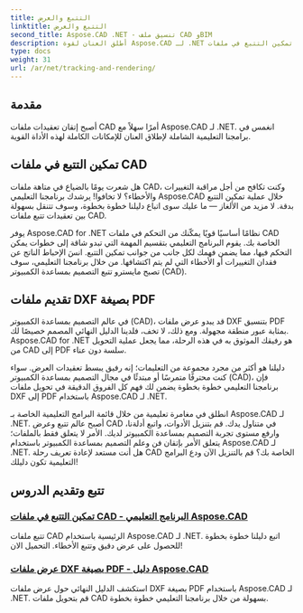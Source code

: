 ```yaml
---
title: التتبع والعرض
linktitle: التتبع والعرض
second_title: Aspose.CAD .NET - تنسيق ملف CAD وBIM
description: أطلق العنان لقوة Aspose.CAD لـ .NET من خلال برامجنا التعليمية. تعلم كيفية تمكين التتبع في ملفات CAD وعرض ملفات DXF بتنسيق PDF بسلاسة.
type: docs
weight: 31
url: /ar/net/tracking-and-rendering/
---
```


## مقدمة

أصبح إتقان تعقيدات ملفات CAD أمرًا سهلاً مع Aspose.CAD لـ .NET. انغمس في برامجنا التعليمية الشاملة لإطلاق العنان للإمكانات الكاملة لهذه الأداة القوية. 

## تمكين التتبع في ملفات CAD

هل شعرت يومًا بالضياع في متاهة ملفات CAD، وكنت تكافح من أجل مراقبة التغييرات والأخطاء؟ لا تخافوا! يرشدك برنامجنا التعليمي Aspose.CAD خلال عملية تمكين التتبع بدقة. لا مزيد من الألغاز — ما عليك سوى اتباع دليلنا خطوة بخطوة، وسوف تتنقل بسهولة بين تعقيدات تتبع ملفات CAD.

يوفر Aspose.CAD for .NET نظامًا أساسيًا قويًا يمكّنك من التحكم في ملفات CAD الخاصة بك. يقوم البرنامج التعليمي بتقسيم المهمة التي تبدو شاقة إلى خطوات يمكن التحكم فيها، مما يضمن فهمك لكل جانب من جوانب تمكين التتبع. انسَ الإحباط الناتج عن فقدان التغييرات أو الأخطاء التي لم يتم اكتشافها. من خلال برنامجنا التعليمي، سوف تصبح مايسترو تتبع التصميم بمساعدة الكمبيوتر (CAD).

## تقديم ملفات DXF بصيغة PDF

في عالم التصميم بمساعدة الكمبيوتر (CAD)، قد يبدو عرض ملفات DXF بتنسيق PDF بمثابة عبور منطقة مجهولة. ومع ذلك، لا تخف، فلدينا الدليل النهائي المصمم خصيصًا لك. Aspose.CAD for .NET هو رفيقك الموثوق به في هذه الرحلة، مما يجعل عملية التحويل من CAD إلى PDF سلسة دون عناء.

دليلنا هو أكثر من مجرد مجموعة من التعليمات؛ إنه رفيق يبسط تعقيدات العرض. سواء كنت محترفًا متمرسًا أو مبتدئًا في مجال التصميم بمساعدة الكمبيوتر (CAD)، فإن برنامجنا التعليمي خطوة بخطوة يضمن لك فهم كل الفروق الدقيقة في تحويل ملفات DXF إلى PDF باستخدام Aspose.CAD لـ .NET.

انطلق في مغامرة تعليمية من خلال قائمة البرامج التعليمية الخاصة بـ Aspose.CAD لـ .NET. أصبح عالم تتبع وعرض CAD في متناول يدك. قم بتنزيل الأدوات، واتبع أدلةنا، وارفع مستوى تجربة التصميم بمساعدة الكمبيوتر لديك. الأمر لا يتعلق فقط بالملفات؛ يتعلق الأمر بإتقان فن وعلم التصميم بمساعدة الكمبيوتر باستخدام Aspose.CAD لـ .NET. هل أنت مستعد لإعادة تعريف رحلة CAD الخاصة بك؟ قم بالتنزيل الآن ودع البرامج التعليمية تكون دليلك!
## تتبع وتقديم الدروس
### [تمكين التتبع في ملفات CAD - البرنامج التعليمي Aspose.CAD](./enabling-tracking-in-cad-files/)
تتبع ملفات CAD الرئيسية باستخدام Aspose.CAD لـ .NET. اتبع دليلنا خطوة بخطوة للحصول على عرض دقيق وتتبع الأخطاء. التحميل الان!
### [عرض ملفات DXF بصيغة PDF - دليل Aspose.CAD](./rendering-dxf-files-as-pdf/)
استكشف الدليل النهائي حول عرض ملفات DXF بصيغة PDF باستخدام Aspose.CAD لـ .NET. قم بتحويل ملفات CAD بسهولة من خلال برنامجنا التعليمي خطوة بخطوة.